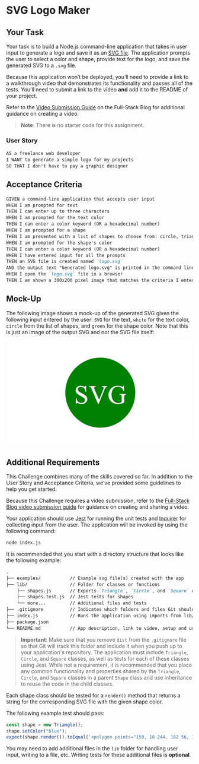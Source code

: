 # SVG Logo Maker

## Your Task

Your task is to build a Node.js command-line application that takes in user input to generate a logo and save it as an [SVG file](https://en.wikipedia.org/wiki/Scalable_Vector_Graphics). The application prompts the user to select a color and shape, provide text for the logo, and save the generated SVG to a `.svg` file.

Because this application won’t be deployed, you’ll need to provide a link to a walkthrough video that demonstrates its functionality and passes all of the tests. You’ll need to submit a link to the video **and** add it to the README of your project.

Refer to the [Video Submission Guide](https://coding-boot-camp.github.io/full-stack/computer-literacy/video-submission-guide) on the Full-Stack Blog for additional guidance on creating a video.

> **Note**: There is no starter code for this assignment.
### User Story

```md
AS a freelance web developer
I WANT to generate a simple logo for my projects
SO THAT I don't have to pay a graphic designer
```

## Acceptance Criteria

```md
GIVEN a command-line application that accepts user input
WHEN I am prompted for text
THEN I can enter up to three characters
WHEN I am prompted for the text color
THEN I can enter a color keyword (OR a hexadecimal number)
WHEN I am prompted for a shape
THEN I am presented with a list of shapes to choose from: circle, triangle, and square
WHEN I am prompted for the shape's color
THEN I can enter a color keyword (OR a hexadecimal number)
WHEN I have entered input for all the prompts
THEN an SVG file is created named `logo.svg`
AND the output text "Generated logo.svg" is printed in the command line
WHEN I open the `logo.svg` file in a browser
THEN I am shown a 300x200 pixel image that matches the criteria I entered
```

## Mock-Up

The following image shows a mock-up of the generated SVG given the following input entered by the user: `SVG` for the text, `white` for the text color, `circle` from the list of shapes, and `green` for the shape color. Note that this is just an image of the output SVG and not the SVG file itself:

![Image showing a green circle with white text that reads "SVG.".](./Images/10-oop-homework-demo.png)

## Additional Requirements

This Challenge combines many of the skills covered so far. In addition to the User Story and Acceptance Criteria, we’ve provided some guidelines to help you get started.

Because this Challenge requires a video submission, refer to the [Full-Stack Blog video submission guide](https://coding-boot-camp.github.io/full-stack/computer-literacy/video-submission-guide) for guidance on creating and sharing a video.

Your application should use [Jest](https://www.npmjs.com/package/jest) for running the unit tests and [Inquirer](https://www.npmjs.com/package/inquirer/v/8.2.4) for collecting input from the user. The application will be invoked by using the following command:

```bash
node index.js
```

It is recommended that you start with a directory structure that looks like the following example:

```md
.  
├── examples/           // Example svg file(s) created with the app
├── lib/                // Folder for classes or functions
    ├── shapes.js       // Exports `Triangle`, `Circle`, and `Square` classes
    ├── shapes.test.js  // Jest tests for shapes
    └── more...         // Additional files and tests
├── .gitignore          // Indicates which folders and files Git should ignore
├── index.js            // Runs the application using imports from lib/
├── package.json
└── README.md           // App description, link to video, setup and usage instructions           
```

> **Important**: Make sure that you remove `dist` from the `.gitignore` file so that Git will track this folder and include it when you push up to your application's repository.
The application must include `Triangle`, `Circle`, and `Square` classes, as well as tests for each of these classes using Jest. While not a requirement, it is recommended that you place any common functionality and properties shared by the `Triangle`, `Circle`, and `Square` classes in a parent `Shape` class and use inheritance to reuse the code in the child classes.

Each shape class should be tested for a `render()` method that returns a string for the corresponding SVG file with the given shape color.

The following example test should pass:

```js
const shape = new Triangle();
shape.setColor("blue");
expect(shape.render()).toEqual('<polygon points="150, 18 244, 182 56, 182" fill="blue" />');
```

You may need to add additional files in the `lib` folder for handling user input, writing to a file, etc. Writing tests for these additional files is **optional**.

